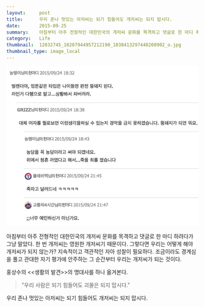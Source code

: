 ```yaml
---
layout:     post
title:      우리 존나 멋있는 아저씨는 되기 힘들어도 개저씨는 되지 맙시다.
date:       2015-09-25
summary:    아침부터 아주 전형적인 대한민국의 개저씨 문화를 목격하고 댓글로 한 마디 하려다가 그냥 말았다. 한 번 개저씨는 영원한 개저씨기 때문이다. 그렇다면 우리는 어떻게 해야 개저씨가 되지 않는가? 지속적이고 객관적인 자아 성찰이 필요하다. 조금이라도 경계심을 풀고 관대한 자기 평가에 안주하는 그 순간부터 우리는 개저씨가 되는 것이다.
category:	Life
thumbnail:	12032745_10207944957212190_1038413297440260902_o.jpg
thumbnail_type: image_local
---
```


<p class="center-align">
	<img src="/images/12032745_10207944957212190_1038413297440260902_o.jpg">
</p>

아침부터 아주 전형적인 대한민국의 개저씨 문화를 목격하고 댓글로 한 마디 하려다가 그냥 말았다. 한 번 개저씨는 영원한 개저씨기 때문이다. 그렇다면 우리는 어떻게 해야 개저씨가 되지 않는가? 지속적이고 객관적인 자아 성찰이 필요하다. 조금이라도 경계심을 풀고 관대한 자기 평가에 안주하는 그 순간부터 우리는 개저씨가 되는 것이다.

홍상수의 <<생활의 발견>>의 명대사를 하나 옮겨본다.

>"우리 사람은 되기 힘들어도 괴물은 되지 맙시다."

우리 존나 멋있는 아저씨는 되기 힘들어도 개저씨는 되지 맙시다.
